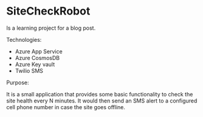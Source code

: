 # SiteCheckRobot

Is a learning project for a blog post.

Technologies:

* Azure App Service
* Azure CosmosDB
* Azure Key vault
* Twilio SMS 

Purpose:

It is a small application that provides some basic functionality to check the site health every N minutes.
It would then send an SMS alert to a configured cell phone number in case the site goes offline.
